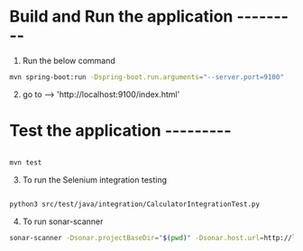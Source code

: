 # Build and Run the application ---------
1. Run the below command

```bash
mvn spring-boot:run -Dspring-boot.run.arguments="--server.port=9100"

```

2. go to --> 'http://localhost:9100/index.html'

# Test the application ---------

```bash

mvn test

```

3. To run the Selenium integration testing 

```bash

python3 src/test/java/integration/CalculatorIntegrationTest.py

```

4. To run sonar-scanner

```bash
sonar-scanner -Dsonar.projectBaseDir="$(pwd)" -Dsonar.host.url=http://localhost:9000 -Dsonar.token= secrets from sonarqube
```